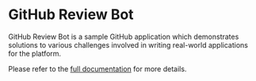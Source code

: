 # GitHub Review Bot

GitHub Review Bot is a sample GitHub application which demonstrates
solutions to various challenges involved in writing real-world
applications for the platform.

Please refer to the
[full documentation](https://undeadbeef.github.io/github-review-bot/)
for more details.
